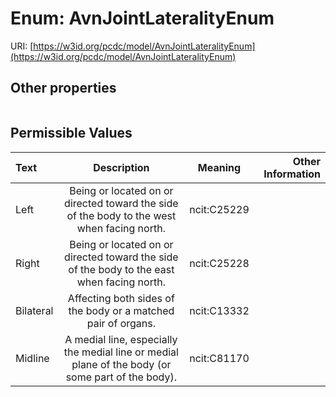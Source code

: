 
# Enum: AvnJointLateralityEnum




URI: [https://w3id.org/pcdc/model/AvnJointLateralityEnum](https://w3id.org/pcdc/model/AvnJointLateralityEnum)


## Other properties

|  |  |  |
| --- | --- | --- |

## Permissible Values

| Text | Description | Meaning | Other Information |
| :--- | :---: | :---: | ---: |
| Left | Being or located on or directed toward the side of the body to the west when facing north. | ncit:C25229 |  |
| Right | Being or located on or directed toward the side of the body to the east when facing north. | ncit:C25228 |  |
| Bilateral | Affecting both sides of the body or a matched pair of organs. | ncit:C13332 |  |
| Midline | A medial line, especially the medial line or medial plane of the body (or some part of the body). | ncit:C81170 |  |

